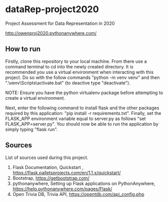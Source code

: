 # dataRep-project2020
Project Assessment for Data Representation in 2020

http://owenproj2020.pythonanywhere.com/
<br>

## How to run

Firstly, clone this repository to your local machine. From there use a command terminal to cd into the newly created directory. It is recommended you use a virtual environment when interacting with this project. Do so with the follow commands "python -m venv venv" and then ".\venv\Scripts\activate.bat" (to deactive type "deactivate"). 

NOTE: Ensure you have the python virtualenv package before attempting to create a virtual environment.

Next, enter the following command to install flask and the other packages required by this application: "pip install -r requirements.txt". Finally, set the FLASK_APP environment variable equal to server.py as follows "set FLASK_APP=server.py". You should now be able to run the application by simply typing "flask run".
<br>
## Sources 
List of sources used during this project.
1. Flask Documentation, Quickstart , https://flask.palletsprojects.com/en/1.1.x/quickstart/
2. Bootstrap, https://getbootstrap.com/
3. pythonanywhere, Setting up Flask applications on PythonAnywhere, https://help.pythonanywhere.com/pages/Flask/
4. Open Trivia DB, Trivia API, https://opentdb.com/api_config.php

